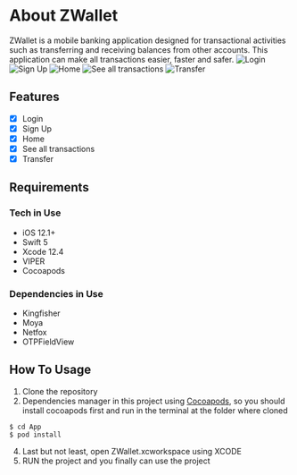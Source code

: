 # About ZWallet
ZWallet is a mobile banking application designed for transactional activities such as transferring and receiving balances from other accounts. This application can make all transactions easier, faster and safer.
![Login](https://user-images.githubusercontent.com/58168783/120276414-d8c03180-c2dc-11eb-9668-f199d3d60c74.png)
![Sign Up](https://user-images.githubusercontent.com/58168783/120276427-dc53b880-c2dc-11eb-9da1-3c59376d1d07.png)
![Home](https://user-images.githubusercontent.com/58168783/120276432-deb61280-c2dc-11eb-8ae7-ac8462e41438.png)
![See all transactions](https://user-images.githubusercontent.com/58168783/120276448-e4135d00-c2dc-11eb-82d5-700660d5a0ca.png)
![Transfer](https://user-images.githubusercontent.com/58168783/120277249-0194f680-c2de-11eb-8852-ba672d2b5366.png)

## Features
- [x] Login
- [x] Sign Up
- [x] Home
- [x] See all transactions
- [x] Transfer

## Requirements
### Tech in Use
- iOS 12.1+
- Swift 5
- Xcode 12.4
- VIPER
- Cocoapods

### Dependencies in Use
- Kingfisher
- Moya
- Netfox
- OTPFieldView

## How To Usage
1. Clone the repository
2. Dependencies manager in this project using [Cocoapods](https://cocoapods.org), so you should install cocoapods first and run in the terminal at the folder where cloned 
  ```
  $ cd App
  $ pod install 
  ```
4. Last but not least, open ZWallet.xcworkspace using XCODE
5. RUN the project and you finally can use the project